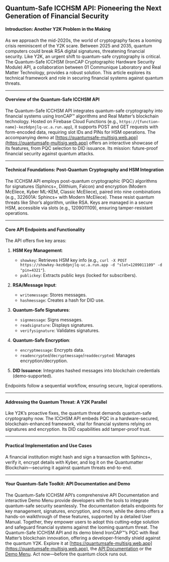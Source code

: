 ## Quantum-Safe ICCHSM API: Pioneering the Next Generation of Financial Security

#### Introduction: Another Y2K Problem in the Making

As we approach the mid-2020s, the world of cryptography faces a looming crisis reminiscent of the Y2K scare. Between 2025 and 2035, quantum computers could break RSA digital signatures, threatening financial security. Like Y2K, an urgent shift to quantum-safe cryptography is critical. The Quantum-Safe ICCHSM (IronCAP Cryptographic Hardware Security Module) API, a collaboration between 01 Communique Laboratory and Real Matter Technology, provides a robust solution. This article explores its technical framework and role in securing financial systems against quantum threats.

---

#### Overview of the Quantum-Safe ICCHSM API

The Quantum-Safe ICCHSM API integrates quantum-safe cryptography into financial systems using IronCAP™ algorithms and Real Matter’s blockchain technology. Hosted on Firebase Cloud Functions (e.g., `https://{function-name}-kez6dpnjlq-uc.a.run.app`), it supports POST and GET requests with form-encoded data, requiring slot IDs and PINs for HSM operations. The accompanying demo at [https://quantumsafe-multisig.web.app](https://quantumsafe-multisig.web.app) offers an interactive showcase of its features, from PQC selection to DID issuance. Its mission: future-proof financial security against quantum attacks.

---

#### Technical Foundations: Post-Quantum Cryptography and HSM Integration

The ICCHSM API employs post-quantum cryptographic (PQC) algorithms for signatures (Sphincs+, Dilithium, Falcon) and encryption (Modern McEliece, Kyber ML-KEM, Classic McEliece), paired into nine combinations (e.g., 322601A: Sphincs+ with Modern McEliece). These resist quantum threats like Shor’s algorithm, unlike RSA. Keys are managed in a secure HSM, accessible via slots (e.g., 1209011109), ensuring tamper-resistant operations.

---

#### Core API Endpoints and Functionality

The API offers five key areas:

1. **HSM Key Management**:  
   - `showkey`: Retrieves HSM key info (e.g., `curl -X POST https://showkey-kez6dpnjlq-uc.a.run.app -d "slot=1209011109" -d "pin=4321"`).  
   - `publickey`: Extracts public keys (locked for subscribers).

2. **RSA/Message Input**:  
   - `writemessage`: Stores messages.  
   - `hashmessage`: Creates a hash for DID use.

3. **Quantum-Safe Signatures**:  
   - `signmessage`: Signs messages.  
   - `readsignature`: Displays signatures.  
   - `verifysignature`: Validates signatures.

4. **Quantum-Safe Encryption**:  
   - `encryptmessage`: Encrypts data.  
   - `readencrypted`/`decryptmessage`/`readdecrypted`: Manages encryption/decryption.

5. **DID Issuance**: Integrates hashed messages into blockchain credentials (demo-supported).

Endpoints follow a sequential workflow, ensuring secure, logical operations.

---

#### Addressing the Quantum Threat: A Y2K Parallel

Like Y2K’s proactive fixes, the quantum threat demands quantum-safe cryptography now. The ICCHSM API embeds PQC in a hardware-secured, blockchain-enhanced framework, vital for financial systems relying on signatures and encryption. Its DID capabilities add tamper-proof trust.

---

#### Practical Implementation and Use Cases

A financial institution might hash and sign a transaction with Sphincs+, verify it, encrypt details with Kyber, and log it on the Quantumatter Blockchain—securing it against quantum threats end-to-end.

---

#### Your Quantum-Safe Toolkit: API Documentation and Demo

The Quantum-Safe ICCHSM API’s comprehensive API Documentation and interactive Demo Menu provide developers with the tools to integrate quantum-safe security seamlessly. The documentation details endpoints for key management, signatures, encryption, and more, while the demo offers a hands-on walkthrough of these features, supported by a detailed User Manual. Together, they empower users to adopt this cutting-edge solution and safeguard financial systems against the looming quantum threat.
The Quantum-Safe ICCHSM API and its demo blend IronCAP™’s PQC with Real Matter’s blockchain innovation, offering a developer-friendly shield against the quantum Y2K. Explore it at [https://quantumsafe-multisig.web.app](https://quantumsafe-multisig.web.app), the [API Documentation](api/README.md) or the [Demo Menu](README.md). Act now—before the quantum clock runs out.
